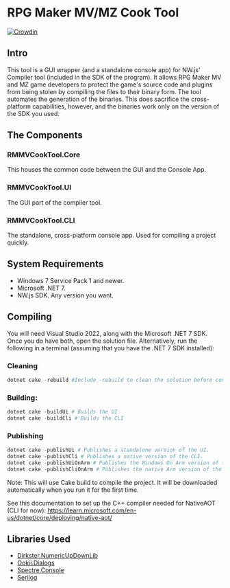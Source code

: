 # RPG Maker MV/MZ Cook Tool
[![Crowdin](https://badges.crowdin.net/rpg-maker-mv-cook-tool/localized.svg)](https://crowdin.com/project/rpg-maker-mv-cook-tool)

## Intro
This tool is a GUI wrapper (and a standalone console app) for NW.js' Compiler tool (included in the SDK of the program). It allows RPG Maker MV and MZ game developers to protect the game's source code and plugins from being stolen by compiling the files to their binary form. The tool automates the generation of the binaries. This does sacrifice the cross-platform capabilities, however, and the binaries work only on the version of the SDK you used.

## The Components

### RMMVCookTool.Core
This houses the common code between the GUI and the Console App.

### RMMVCookTool.UI
The GUI part of the compiler tool.

### RMMVCookTool.CLI
The standalone, cross-platform console app. Used for compiling a project quickly.

## System Requirements
-  Windows 7 Service Pack 1 and newer.
-  Microsoft .NET 7.
-  NW.js SDK. Any version you want.

## Compiling

You will need Visual Studio 2022, along with the Microsoft .NET 7 SDK. Once you do have both, open the solution file. Alternatively, run the following in a terminal (assuming that you have the .NET 7 SDK installed):

### Cleaning
```powershell
dotnet cake -rebuild #Include -rebuild to clean the solution before compiling.
```
### Building:
```powershell
dotnet cake -buildUi # Builds the UI
dotnet cake -buildCli # Builds the CLI
```

### Publishing
```powershell
dotnet cake -publishUi # Publishes a standalone version of the UI.
dotnet cake -publishCli # Publishes a native version of the CLI.
dotnet cake -publishUiOnArm # Publishes the Windows On Arm version of the UI.
dotnet cake -publishCliOnArm # Publishes the native Arm version of the CLI (requires the Arm64 C++ compiler).
```
Note: This will use Cake build to compile the project. It will be downloaded automatically when you run it for the first time.

See this documentation to set up the C++ compiler needed for NativeAOT (CLI for now): https://learn.microsoft.com/en-us/dotnet/core/deploying/native-aot/

## Libraries Used
-  [Dirkster.NumericUpDownLib](https://github.com/Dirkster99/NumericUpDownLib)
-  [Ookii.Dialogs](https://github.com/ookii-dialogs/ookii-dialogs-wpf)
-  [Spectre.Console](https://spectreconsole.net/)
-  [Serilog](https://serilog.net/)
